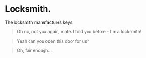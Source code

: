 # Locksmith.

The locksmith manufactures keys.

 > Oh no, not you again, mate. I told you before - I'm a locksmith!

 > Yeah can you open this door for us?

 > Oh, fair enough...
